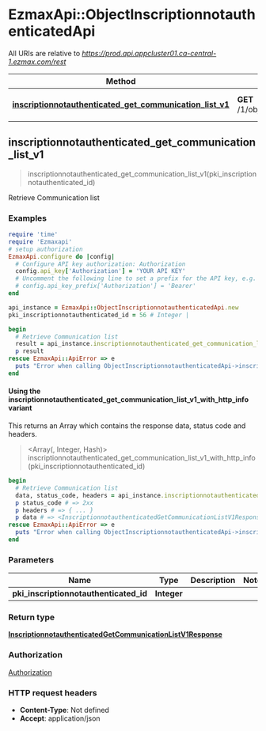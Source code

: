 # EzmaxApi::ObjectInscriptionnotauthenticatedApi

All URIs are relative to *https://prod.api.appcluster01.ca-central-1.ezmax.com/rest*

| Method | HTTP request | Description |
| ------ | ------------ | ----------- |
| [**inscriptionnotauthenticated_get_communication_list_v1**](ObjectInscriptionnotauthenticatedApi.md#inscriptionnotauthenticated_get_communication_list_v1) | **GET** /1/object/inscriptionnotauthenticated/{pkiInscriptionnotauthenticatedID}/getCommunicationList | Retrieve Communication list |


## inscriptionnotauthenticated_get_communication_list_v1

> <InscriptionnotauthenticatedGetCommunicationListV1Response> inscriptionnotauthenticated_get_communication_list_v1(pki_inscriptionnotauthenticated_id)

Retrieve Communication list



### Examples

```ruby
require 'time'
require 'Ezmaxapi'
# setup authorization
EzmaxApi.configure do |config|
  # Configure API key authorization: Authorization
  config.api_key['Authorization'] = 'YOUR API KEY'
  # Uncomment the following line to set a prefix for the API key, e.g. 'Bearer' (defaults to nil)
  # config.api_key_prefix['Authorization'] = 'Bearer'
end

api_instance = EzmaxApi::ObjectInscriptionnotauthenticatedApi.new
pki_inscriptionnotauthenticated_id = 56 # Integer | 

begin
  # Retrieve Communication list
  result = api_instance.inscriptionnotauthenticated_get_communication_list_v1(pki_inscriptionnotauthenticated_id)
  p result
rescue EzmaxApi::ApiError => e
  puts "Error when calling ObjectInscriptionnotauthenticatedApi->inscriptionnotauthenticated_get_communication_list_v1: #{e}"
end
```

#### Using the inscriptionnotauthenticated_get_communication_list_v1_with_http_info variant

This returns an Array which contains the response data, status code and headers.

> <Array(<InscriptionnotauthenticatedGetCommunicationListV1Response>, Integer, Hash)> inscriptionnotauthenticated_get_communication_list_v1_with_http_info(pki_inscriptionnotauthenticated_id)

```ruby
begin
  # Retrieve Communication list
  data, status_code, headers = api_instance.inscriptionnotauthenticated_get_communication_list_v1_with_http_info(pki_inscriptionnotauthenticated_id)
  p status_code # => 2xx
  p headers # => { ... }
  p data # => <InscriptionnotauthenticatedGetCommunicationListV1Response>
rescue EzmaxApi::ApiError => e
  puts "Error when calling ObjectInscriptionnotauthenticatedApi->inscriptionnotauthenticated_get_communication_list_v1_with_http_info: #{e}"
end
```

### Parameters

| Name | Type | Description | Notes |
| ---- | ---- | ----------- | ----- |
| **pki_inscriptionnotauthenticated_id** | **Integer** |  |  |

### Return type

[**InscriptionnotauthenticatedGetCommunicationListV1Response**](InscriptionnotauthenticatedGetCommunicationListV1Response.md)

### Authorization

[Authorization](../README.md#Authorization)

### HTTP request headers

- **Content-Type**: Not defined
- **Accept**: application/json

